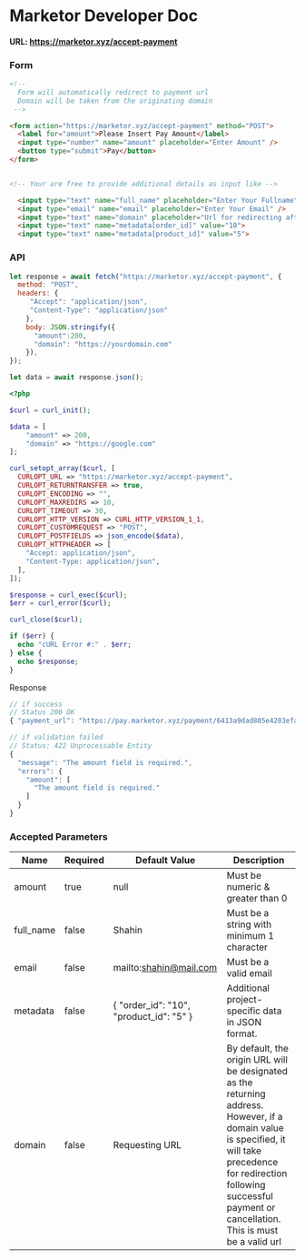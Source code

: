 # Marketor Developer Doc

#### URL: https://marketor.xyz/accept-payment

### Form

```html
<!-- 
  Form will automatically redirect to payment url
  Domain will be taken from the originating domain
 -->

<form action="https://marketor.xyz/accept-payment" method="POST">
  <label for="amount">Please Insert Pay Amount</label>
  <input type="number" name="amount" placeholder="Enter Amount" />
  <button type="submit">Pay</button>
</form>


<!-- Your are free to provide additional details as input like -->

  <input type="text" name="full_name" placeholder="Enter Your Fullname" />
  <input type="email" name="email" placeholder="Enter Your Email" />
  <input type="text" name="domain" placeholder="Url for redirecting after success" />
  <input type="text" name="metadata[order_id]" value="10">
  <input type="text" name="metadata[product_id]" value="5">

```

### API

```jsx
let response = await fetch("https://marketor.xyz/accept-payment", { 
  method: "POST",
  headers: {
	 "Accept": "application/json",
	 "Content-Type": "application/json"
	},
	body: JSON.stringify({
	  "amount":200,
	  "domain": "https://yourdomain.com"
	}),
});

let data = await response.json();
```

```php
<?php

$curl = curl_init();

$data = [
	"amount" => 200,
	"domain" => "https://google.com"
];

curl_setopt_array($curl, [
  CURLOPT_URL => "https://marketor.xyz/accept-payment",
  CURLOPT_RETURNTRANSFER => true,
  CURLOPT_ENCODING => "",
  CURLOPT_MAXREDIRS => 10,
  CURLOPT_TIMEOUT => 30,
  CURLOPT_HTTP_VERSION => CURL_HTTP_VERSION_1_1,
  CURLOPT_CUSTOMREQUEST => "POST",
  CURLOPT_POSTFIELDS => json_encode($data),
  CURLOPT_HTTPHEADER => [
    "Accept: application/json",
    "Content-Type: application/json",
  ],
]);

$response = curl_exec($curl);
$err = curl_error($curl);

curl_close($curl);

if ($err) {
  echo "cURL Error #:" . $err;
} else {
  echo $response;
}
```

Response

```js
// if success
// Status 200 OK 
{ "payment_url": "https://pay.marketor.xyz/payment/6413a9dad805e4203efaf649fd42fdcdf0e3d199" }

// if validation failed
// Status: 422 Unprocessable Entity
{
  "message": "The amount field is required.",
  "errors": {
    "amount": [
      "The amount field is required."
    ]
  }
} 
```

### Accepted Parameters

| Name | Required | Default Value | Description |
| --- | --- | --- | --- |
| amount | true | null | Must be numeric & greater than 0 |
| full_name | false | Shahin | Must be a string with minimum 1 character |
| email | false | mailto:shahin@mail.com | Must be a valid email |
| metadata | false | { "order_id": "10", "product_id": "5" } | Additional project-specific data in JSON format. |
| domain | false | Requesting URL  | By default, the origin URL will be designated as the returning address. However, if a domain value is specified, it will take precedence for redirection following successful payment or cancellation. This is must be a valid url |